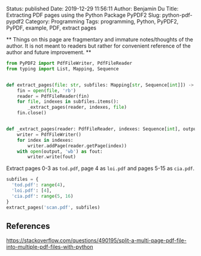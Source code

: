 Status: published
Date: 2019-12-29 11:56:11
Author: Benjamin Du
Title: Extracting PDF pages using the Python Package PyPDF2
Slug: python-pdf-pypdf2
Category: Programming
Tags: programming, Python, PyPDF2, PyPDF, example, PDF, extract pages

**
Things on this page are fragmentary and immature notes/thoughts of the author.
It is not meant to readers but rather for convenient reference of the author and future improvement.
**
```Python
from PyPDF2 import PdfFileWriter, PdfFileReader
from typing import List, Mapping, Sequence


def extract_pages(file: str, subfiles: Mapping[str, Sequence[int]]) -> None:
    fin = open(file, 'rb')
    reader = PdfFileReader(fin)
    for file, indexes in subfiles.items():
        _extract_pages(reader, indexes, file)
    fin.close()


def _extract_pages(reader: PdfFileReader, indexes: Sequence[int], output) -> None:
    writer = PdfFileWriter()
    for index in indexes:
        writer.addPage(reader.getPage(index))
    with open(output, 'wb') as fout:
        writer.write(fout)
```

Extract pages 0-3 as `tod.pdf`, page 4 as `loi.pdf` and pages 5-15 as `cia.pdf`.

```Python
subfiles = {
  'tod.pdf': range(4),
  'loi.pdf': [4],
  'cia.pdf': range(5, 16)
}
extract_pages('scan.pdf', subfiles)
```

## References

https://stackoverflow.com/questions/490195/split-a-multi-page-pdf-file-into-multiple-pdf-files-with-python
